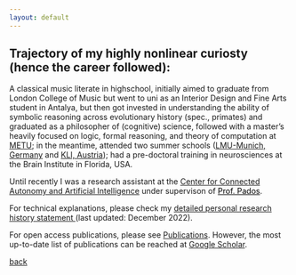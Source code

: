 ```yaml
---
layout: default
---
```



## Trajectory of my highly nonlinear curiosty (hence the career followed):

A classical music literate in highschool, initially aimed to graduate from London College of Music but went to uni as an Interior Design and Fine Arts student in Antalya, but then got invested in understanding the ability of symbolic reasoning across evolutionary history (spec., primates) and graduated as a philosopher of (cognitive) science, followed with a master’s heavily focused on logic, formal reasoning, and theory of computation at [METU](https://www.metu.edu.tr/); in the meantime, attended two summer schools ([LMU-Munich, Germany](https://www.mcmp.philosophie.uni-muenchen.de/about/index.html) and [KLI, Austria](https://www.kli.ac.at/)); had a pre-doctoral training in neurosciences at the Brain Institute in Florida, USA. 

Until recently I was a research assistant at the [Center for Connected Autonomy and Artificial Intelligence](https://www.fau.edu/engineering/research/c2a2/) under supervison of <a href="(https://faculty.eng.fau.edu/dimitrispados/)" style="color: black;">Prof. Pados</a>. 

<!-- After a long time in the U.S. (due to COVID and some related issues)-->

<!--at the Center for Complex Systems and Brain Sciences working on computational neuroscience (with a specialty on reinforcement learning and predictive coding)-->

<!-- <a href="(../index.md)" style="color: blue; text-decoration: underline;">CV (Fall 2022)</a> -->
For technical explanations, please check my <a href="https://drive.google.com/file/d/1c1ScXncgWqN9CaTl85eE1Q0OCmE-ei3N/view?usp=sharing"> detailed personal research history statement </a> (last updated: December 2022).

<!-- For my experience in teaching, please check <a href="https://drive.google.com/file/d/1TWVjqWuji_ccB_X_QEmNnSqd2KmlMv29/view?usp=sharing"> supporting statement (last updated: January 2023) </a> -->

For open access publications, please see [Publications](./publications.html). However, the most up-to-date list of publications can be reached at <a href="https://scholar.google.com/citations?user=LGUid5IAAAAJ&hl=en"> Google Scholar</a>.


<!-- Warning: If ever got missing, can be found in museums (fine arts, ancient Greek, or natural history) sitting on the floor and sketching some ideas. -->

[back](../index.md)
